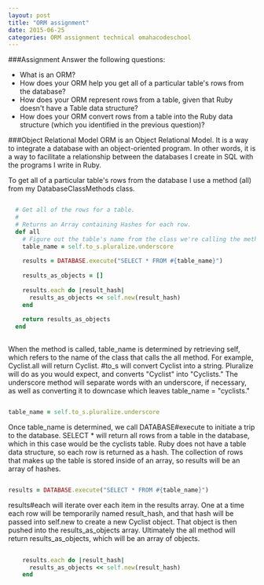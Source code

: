```yaml
---
layout: post
title: "ORM assignment"
date: 2015-06-25
categories: ORM assignment technical omahacodeschool
---
```


###Assignment
Answer the following questions: 

* What is an ORM?
* How does your ORM help you get all of a particular table's rows from the database?
* How does your ORM represent rows from a table, given that Ruby doesn't have a Table data structure?
* How does your ORM convert rows from a table into the Ruby data structure (which you identified in the previous question)?

###Object Relational Model
ORM is an Object Relational Model. It is a way to integrate a database with an object-oriented program. In other words, it is a way to facilitate a relationship between the databases I create in SQL with the programs I write in Ruby.

To get all of a particular table's rows from the database I use a method (all) from my DatabaseClassMethods class. 

```ruby

  # Get all of the rows for a table.
  #
  # Returns an Array containing Hashes for each row.
  def all
    # Figure out the table's name from the class we're calling the method on.
    table_name = self.to_s.pluralize.underscore
    
    results = DATABASE.execute("SELECT * FROM #{table_name}")
 
    results_as_objects = []
    
    results.each do |result_hash|
      results_as_objects << self.new(result_hash)
    end
    
    return results_as_objects
  end  
  
````
When the method is called, table\_name is determined by retrieving self, which refers to the name of the class that calls the all method. For example, Cyclist.all will return Cyclist. #to_s will convert Cyclist into a string. Pluralize will do as you would expect, and converts "Cyclist" into "Cyclists." The underscore method will separate words with an underscore, if necessary, as well as converting it to downcase which leaves table\_name = "cyclists."

```ruby

table_name = self.to_s.pluralize.underscore

```
Once table\_name is determined, we call DATABASE#execute to initiate a trip to the database. SELECT * will return all rows from a table in the database, which in this case would be the cyclists table. Ruby does not have a table data structure, so each row is returned as a hash. The collection of rows that makes up the table is stored inside of an array, so results will be an array of hashes.  

```ruby

results = DATABASE.execute("SELECT * FROM #{table_name}")

```

results#each will iterate over each item in the results array. One at a time each row will be temporarily named result\_hash, and that hash will be passed into self.new to create a new Cyclist object. That object is then pushed into the results\_as\_objects array. Ultimately the all method will return results\_as\_objects, which will be an array of objects.

```ruby
    
    results.each do |result_hash|
      results_as_objects << self.new(result_hash)
    end


```




